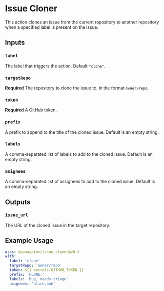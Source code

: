 # Issue Cloner

This action clones an issue from the current repository to another repository when a specified label is present on the issue.

## Inputs

### `label`
The label that triggers the action. Default `"clone"`.

### `targetRepo`
**Required** The repository to clone the issue to, in the format `owner/repo`.

### `token`
**Required** A GitHub token.

### `prefix`
A prefix to append to the title of the cloned issue. Default is an empty string.

### `labels`
A comma-separated list of labels to add to the cloned issue. Default is an empty string.

### `asignees`
A comma-separated list of assignees to add to the cloned issue. Default is an empty string.


## Outputs

### `issue_url`
The URL of the cloned issue in the target repository.

## Example Usage

```yaml
uses: dpanayotov/issue-cloner@v0.3
with:
  label: 'clone'
  targetRepo: 'owner/repo'
  token: ${{ secrets.GITHUB_TOKEN }}
  prefix: 'CLONE:'
  labels: 'bug, needs-triage'
  asignees: 'alice,bob'
```
